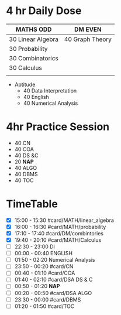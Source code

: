 # 4 hr Daily Dose
| MATHS **ODD**     | DM **EVEN**     |
| ----------------- | --------------- |
| 30 Linear Algebra | 40 Graph Theory |
| 30 Probability    |                 |
| 30 Combinatorics  |                 |
| 30 Calculus       |                 |
|                   |                 |

- Aptitude
	- 40 Data Interpretation
	- 40 English
	- 40 Numerical Analysis 

# 4hr Practice Session
- 40 CN
- 40 COA
- 40 DS &C
- 20 **NAP**
- 40 ALGO
- 40 DBMS
- 40 TOC

# TimeTable 
- [x] 15:00 - 15:30 #card/MATH/linear_algebra
- [x] 16:00 - 16:30 #card/MATH/probability
- [x] 17:10 - 17:40 #card/DM/combintories
- [x] 19:40 - 20:10 #card/MATH/Calculus
- [ ] 22:30 - 23:00 DI
- [ ] 00:00 - 00:40 ENGLISH
- [ ] 01:50 - 02:20 Numerical Analysis
- [ ] 23:50 - 00:20 #card/CN
- [ ] 00:40 - 01:10 #card/COA
- [ ] 01:40 - 02:10 #card/DSA DS & C
- [ ] 00:50 - 01:20 **NAP**
- [ ] 00:20 - 00:50 #card/DSA ALGO
- [ ] 23:30 - 00:00 #card/DBMS
- [ ] 01:20 - 01:50 #card/TOC